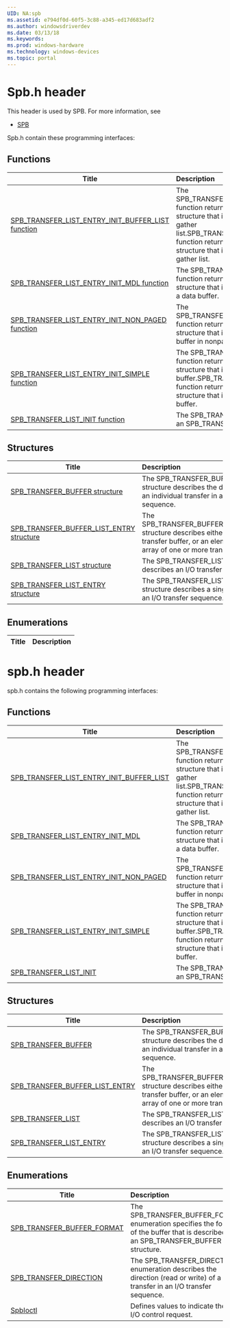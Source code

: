 ```yaml
---
UID: NA:spb
ms.assetid: e794df0d-60f5-3c88-a345-ed17d683adf2
ms.author: windowsdriverdev
ms.date: 03/13/18
ms.keywords: 
ms.prod: windows-hardware
ms.technology: windows-devices
ms.topic: portal
---
```


# Spb.h header



This header is used by SPB. For more information, see
- [SPB](../_SPB/index.md)

Spb.h contain these programming interfaces:


## Functions

| Title   | Description   |
| ---- |:---- |
| [SPB_TRANSFER_LIST_ENTRY_INIT_BUFFER_LIST function](nf-spb-spb_transfer_list_entry_init_buffer_list.md) | The SPB_TRANSFER_LIST_ENTRY_INIT_BUFFER_LIST function returns an SPB_TRANSFER_LIST_ENTRY structure that is initialized to describe a scatter-gather list.SPB_TRANSFER_LIST_ENTRY_INIT_BUFFER_LIST function returns an SPB_TRANSFER_LIST_ENTRY structure that is initialized to describe a scatter-gather list. |
| [SPB_TRANSFER_LIST_ENTRY_INIT_MDL function](nf-spb-spb_transfer_list_entry_init_mdl.md) | The SPB_TRANSFER_LIST_ENTRY_INIT_MDL function returns an SPB_TRANSFER_LIST_ENTRY structure that is initialized to use an MDL to describe a data buffer. |
| [SPB_TRANSFER_LIST_ENTRY_INIT_NON_PAGED function](nf-spb-spb_transfer_list_entry_init_non_paged.md) | The SPB_TRANSFER_LIST_ENTRY_INIT_NON_PAGED function returns an SPB_TRANSFER_LIST_ENTRY structure that is initialized to describe a simple data buffer in nonpaged memory. |
| [SPB_TRANSFER_LIST_ENTRY_INIT_SIMPLE function](nf-spb-spb_transfer_list_entry_init_simple.md) | The SPB_TRANSFER_LIST_ENTRY_INIT_SIMPLE function returns an SPB_TRANSFER_LIST_ENTRY structure that is initialized to describe a simple data buffer.SPB_TRANSFER_LIST_ENTRY_INIT_SIMPLE function returns an SPB_TRANSFER_LIST_ENTRY structure that is initialized to describe a simple data buffer. |
| [SPB_TRANSFER_LIST_INIT function](nf-spb-spb_transfer_list_init.md) | The SPB_TRANSFER_LIST_INIT function initializes an SPB_TRANSFER_LIST structure. |

## Structures

| Title   | Description   |
| ---- |:---- |
| [SPB_TRANSFER_BUFFER structure](ns-spb-spb_transfer_buffer.md) | The SPB_TRANSFER_BUFFER structure describes the data buffer for an individual transfer in an I/O transfer sequence. |
| [SPB_TRANSFER_BUFFER_LIST_ENTRY structure](ns-spb-spb_transfer_buffer_list_entry.md) | The SPB_TRANSFER_BUFFER_LIST_ENTRY structure describes either a simple transfer buffer, or an element in an array of one or more transfer buffers. |
| [SPB_TRANSFER_LIST structure](ns-spb-spb_transfer_list.md) | The SPB_TRANSFER_LIST structure describes an I/O transfer sequence. |
| [SPB_TRANSFER_LIST_ENTRY structure](ns-spb-spb_transfer_list_entry.md) | The SPB_TRANSFER_LIST_ENTRY structure describes a single transfer in an I/O transfer sequence. |

## Enumerations

| Title   | Description   |
| ---- |:----

# spb.h header



spb.h contains the following programming interfaces:





## Functions
| Title | Description |
| ---- |:---- |
| [SPB_TRANSFER_LIST_ENTRY_INIT_BUFFER_LIST](nf-spb-spb_transfer_list_entry_init_buffer_list.md) | The SPB_TRANSFER_LIST_ENTRY_INIT_BUFFER_LIST function returns an SPB_TRANSFER_LIST_ENTRY structure that is initialized to describe a scatter-gather list.SPB_TRANSFER_LIST_ENTRY_INIT_BUFFER_LIST function returns an SPB_TRANSFER_LIST_ENTRY structure that is initialized to describe a scatter-gather list. |
| [SPB_TRANSFER_LIST_ENTRY_INIT_MDL](nf-spb-spb_transfer_list_entry_init_mdl.md) | The SPB_TRANSFER_LIST_ENTRY_INIT_MDL function returns an SPB_TRANSFER_LIST_ENTRY structure that is initialized to use an MDL to describe a data buffer. |
| [SPB_TRANSFER_LIST_ENTRY_INIT_NON_PAGED](nf-spb-spb_transfer_list_entry_init_non_paged.md) | The SPB_TRANSFER_LIST_ENTRY_INIT_NON_PAGED function returns an SPB_TRANSFER_LIST_ENTRY structure that is initialized to describe a simple data buffer in nonpaged memory. |
| [SPB_TRANSFER_LIST_ENTRY_INIT_SIMPLE](nf-spb-spb_transfer_list_entry_init_simple.md) | The SPB_TRANSFER_LIST_ENTRY_INIT_SIMPLE function returns an SPB_TRANSFER_LIST_ENTRY structure that is initialized to describe a simple data buffer.SPB_TRANSFER_LIST_ENTRY_INIT_SIMPLE function returns an SPB_TRANSFER_LIST_ENTRY structure that is initialized to describe a simple data buffer. |
| [SPB_TRANSFER_LIST_INIT](nf-spb-spb_transfer_list_init.md) | The SPB_TRANSFER_LIST_INIT function initializes an SPB_TRANSFER_LIST structure. |



## Structures
| Title | Description |
| ---- |:---- |
| [SPB_TRANSFER_BUFFER](ns-spb-spb_transfer_buffer.md) | The SPB_TRANSFER_BUFFER structure describes the data buffer for an individual transfer in an I/O transfer sequence. |
| [SPB_TRANSFER_BUFFER_LIST_ENTRY](ns-spb-spb_transfer_buffer_list_entry.md) | The SPB_TRANSFER_BUFFER_LIST_ENTRY structure describes either a simple transfer buffer, or an element in an array of one or more transfer buffers. |
| [SPB_TRANSFER_LIST](ns-spb-spb_transfer_list.md) | The SPB_TRANSFER_LIST structure describes an I/O transfer sequence. |
| [SPB_TRANSFER_LIST_ENTRY](ns-spb-spb_transfer_list_entry.md) | The SPB_TRANSFER_LIST_ENTRY structure describes a single transfer in an I/O transfer sequence. |


## Enumerations
| Title | Description |
| ---- |:---- |
| [SPB_TRANSFER_BUFFER_FORMAT](ne-spb-spb_transfer_buffer_format.md) | The SPB_TRANSFER_BUFFER_FORMAT enumeration specifies the format of the buffer that is described by an SPB_TRANSFER_BUFFER structure. |
| [SPB_TRANSFER_DIRECTION](ne-spb-spb_transfer_direction.md) | The SPB_TRANSFER_DIRECTION enumeration describes the direction (read or write) of a single transfer in an I/O transfer sequence. |
| [SpbIoctl](ne-spb-spbioctl.md) | Defines values to indicate the type I/O control request. |